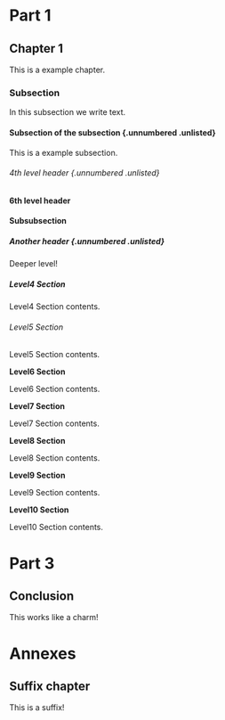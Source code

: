 

# Part 1

## Chapter 1

This is a example chapter.


### Subsection

In this subsection we write text.

#### Subsection of the subsection {.unnumbered .unlisted}


This is a example subsection.

###### 4th level header {.unnumbered .unlisted}

**6th level header**



#### Subsubsection

##### Another header {.unnumbered .unlisted}
Deeper level!


##### Level4 Section
Level4 Section contents.


###### Level5 Section
Level5 Section contents.


**Level6 Section**

Level6 Section contents.


**Level7 Section**

Level7 Section contents.


**Level8 Section**

Level8 Section contents.


**Level9 Section**

Level9 Section contents.


**Level10 Section**

Level10 Section contents.



# Part 3

## Conclusion

This works like a charm!

# Annexes

## Suffix chapter

This is a suffix!
